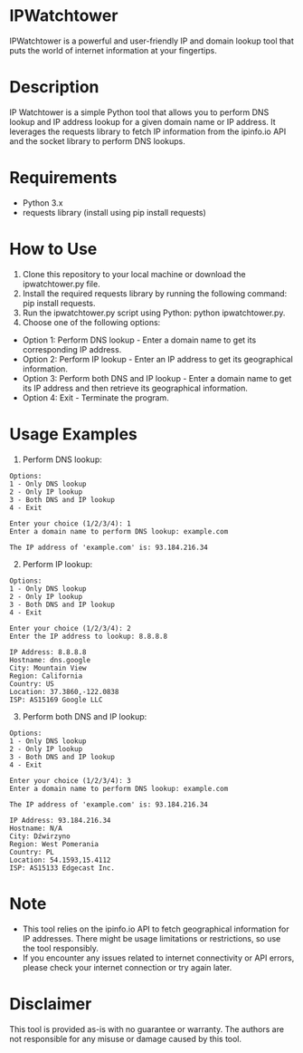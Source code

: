 # IPWatchtower
IPWatchtower is a powerful and user-friendly IP and domain lookup tool that puts the world of internet information at your fingertips.

# Description
IP Watchtower is a simple Python tool that allows you to perform DNS lookup and IP address lookup for a given domain name or IP address. It leverages the requests library to fetch IP information from the ipinfo.io API and the socket library to perform DNS lookups.

# Requirements
* Python 3.x
* requests library (install using pip install requests)

# How to Use
1. Clone this repository to your local machine or download the ipwatchtower.py file.
2. Install the required requests library by running the following command: pip install requests.
3. Run the ipwatchtower.py script using Python: python ipwatchtower.py.
4. Choose one of the following options:
  * Option 1: Perform DNS lookup - Enter a domain name to get its corresponding IP address.
  * Option 2: Perform IP lookup - Enter an IP address to get its geographical information.
  * Option 3: Perform both DNS and IP lookup - Enter a domain name to get its IP address and then retrieve its geographical information.
  * Option 4: Exit - Terminate the program.

# Usage Examples
1. Perform DNS lookup:
```
Options:
1 - Only DNS lookup
2 - Only IP lookup
3 - Both DNS and IP lookup
4 - Exit

Enter your choice (1/2/3/4): 1
Enter a domain name to perform DNS lookup: example.com

The IP address of 'example.com' is: 93.184.216.34
```
2. Perform IP lookup:
```
Options:
1 - Only DNS lookup
2 - Only IP lookup
3 - Both DNS and IP lookup
4 - Exit

Enter your choice (1/2/3/4): 2
Enter the IP address to lookup: 8.8.8.8

IP Address: 8.8.8.8
Hostname: dns.google
City: Mountain View
Region: California
Country: US
Location: 37.3860,-122.0838
ISP: AS15169 Google LLC
```
3. Perform both DNS and IP lookup:
```
Options:
1 - Only DNS lookup
2 - Only IP lookup
3 - Both DNS and IP lookup
4 - Exit

Enter your choice (1/2/3/4): 3
Enter a domain name to perform DNS lookup: example.com

The IP address of 'example.com' is: 93.184.216.34

IP Address: 93.184.216.34
Hostname: N/A
City: Dźwirzyno
Region: West Pomerania
Country: PL
Location: 54.1593,15.4112
ISP: AS15133 Edgecast Inc.
```

# Note
* This tool relies on the ipinfo.io API to fetch geographical information for IP addresses. There might be usage limitations or restrictions, so use the tool responsibly.
* If you encounter any issues related to internet connectivity or API errors, please check your internet connection or try again later.

# Disclaimer
This tool is provided as-is with no guarantee or warranty. The authors are not responsible for any misuse or damage caused by this tool.
